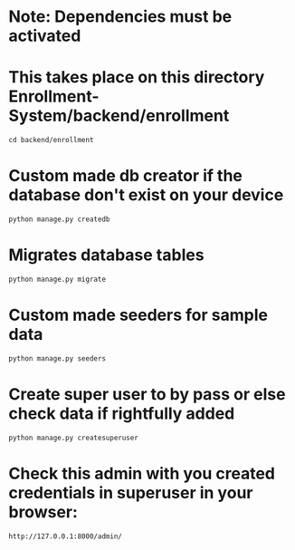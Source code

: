# Note: Dependencies must be activated
# This takes place on this directory Enrollment-System/backend/enrollment
`cd backend/enrollment`

# Custom made db creator if the database don't exist on your device
`python manage.py createdb`

# Migrates database tables
`python manage.py migrate`

# Custom made seeders for sample data
`python manage.py seeders`

# Create super user to by pass or else check data if rightfully added
`python manage.py createsuperuser`

# Check this admin with you created credentials in superuser in your browser:
`http://127.0.0.1:8000/admin/`